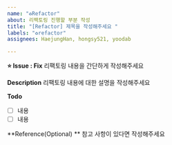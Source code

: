 ```yaml
---
name: "♻️Refactor"
about: 리팩토링 진행할 부분 작성
title: "[Refactor] 제목을 작성해주세요 "
labels: "♻️refactor"
assignees: HaejungHan, hongsy521, yoodab

---
```


**⭐ Issue : Fix**
리팩토링 내용을 간단하게 작성해주세요

**Description**
리팩토링 내용에 대한 설명을 작성해주세요

**Todo**
- [ ] 내용
- [ ] 내용

**Reference(Optional) **
참고 사항이 있다면 작성해주세요
